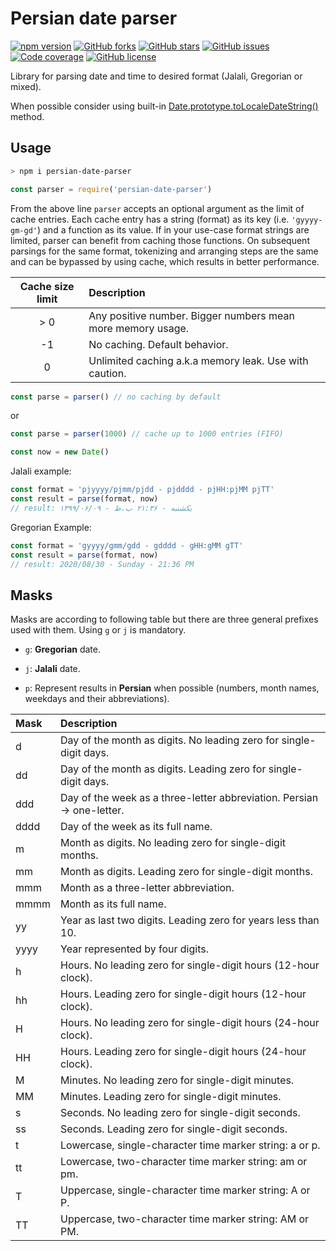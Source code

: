 # Persian date parser

[![npm version](https://badge.fury.io/js/persian-date-parser.svg)](https://badge.fury.io/js/persian-date-parser) [![GitHub forks](https://img.shields.io/github/forks/yousefvand/persian-date-parser)](https://github.com/yousefvand/persian-date-parser/network) [![GitHub stars](https://img.shields.io/github/stars/yousefvand/persian-date-parser)](https://github.com/yousefvand/persian-date-parser/stargazers) [![GitHub issues](https://img.shields.io/github/issues/yousefvand/persian-date-parser)](https://github.com/yousefvand/persian-date-parser/issues) [![Code coverage](https://img.shields.io/badge/coverage-100%25-blueviolet)](https://github.com/yousefvand/persian-date-parser) [![GitHub license](https://img.shields.io/github/license/yousefvand/persian-date-parser)](https://github.com/yousefvand/persian-date-parser/blob/master/LICENSE)

Library for parsing date and time to desired format (Jalali, Gregorian or mixed).

When possible consider using built-in [Date.prototype.toLocaleDateString()](https://developer.mozilla.org/en-US/docs/Web/JavaScript/Reference/Global_Objects/Date/toLocaleDateString#:~:text=The%20toLocaleDateString()%20method%20returns,the%20behavior%20of%20the%20function.) method.

## Usage

```bash
> npm i persian-date-parser
```

```js
const parser = require('persian-date-parser')
```

From the above line `parser` accepts an optional argument as the limit of cache entries. Each cache entry has a string (format) as its key (i.e. `'gyyyy-gm-gd'`) and a function as its value. If in your use-case format strings are limited, parser can benefit from caching those functions. On subsequent parsings for the same format, tokenizing and arranging steps are the same and can be bypassed by using cache, which results in better performance.

| Cache size limit | Description                                                            |
|:----------------:|:-----------------------------------------------------------------------|
| > 0              | Any positive number. Bigger numbers mean more memory usage.            |
| -1               | No caching. Default behavior.                                          |
| 0                | Unlimited caching a.k.a memory leak. Use with caution.                 |

```js
const parse = parser() // no caching by default
```

or

```js
const parse = parser(1000) // cache up to 1000 entries (FIFO)
```

```js
const now = new Date()
```

Jalali example:

```js
const format = 'pjyyyy/pjmm/pjdd - pjdddd - pjHH:pjMM pjTT'
const result = parse(format, now)
// result: ۱۳۹۹/۰۶/۰۹ - یکشنبه - ۲۱:۳۶ ب.ظ
```

Gregorian Example:

```js
const format = 'gyyyy/gmm/gdd - gdddd - gHH:gMM gTT'
const result = parse(format, now)
// result: 2020/08/30 - Sunday - 21:36 PM
```

## Masks

Masks are according to following table but there are three general prefixes used with them. Using `g` or `j` is mandatory.

- `g`: **Gregorian** date.

- `j`: **Jalali** date.

- `p`: Represent results in **Persian** when possible (numbers, month names, weekdays and their abbreviations).

| Mask | Description                                                            |
|:-----|:-----------------------------------------------------------------------|
| d    | Day of the month as digits. No leading zero for single-digit days.     |
| dd   | Day of the month as digits. Leading zero for single-digit days.        |
| ddd  | Day of the week as a three-letter abbreviation. Persian -> one-letter. |
| dddd | Day of the week as its full name.                                      |
| m    | Month as digits. No leading zero for single-digit months.              |
| mm   | Month as digits. Leading zero for single-digit months.                 |
| mmm  | Month as a three-letter abbreviation.                                  |
| mmmm | Month as its full name.                                                |
| yy   | Year as last two digits. Leading zero for years less than 10.          |
| yyyy | Year represented by four digits.                                       |
| h    | Hours. No leading zero for single-digit hours (12-hour clock).         |
| hh   | Hours. Leading zero for single-digit hours (12-hour clock).            |
| H    | Hours. No leading zero for single-digit hours (24-hour clock).         |
| HH   | Hours. Leading zero for single-digit hours (24-hour clock).            |
| M    | Minutes. No leading zero for single-digit minutes.                     |
| MM   | Minutes. Leading zero for single-digit minutes.                        |
| s    | Seconds. No leading zero for single-digit seconds.                     |
| ss   | Seconds. Leading zero for single-digit seconds.                        |
| t    | Lowercase, single-character time marker string: a or p.                |
| tt   | Lowercase, two-character time marker string: am or pm.                 |
| T    | Uppercase, single-character time marker string: A or P.                |
| TT   | Uppercase, two-character time marker string: AM or PM.                 |
